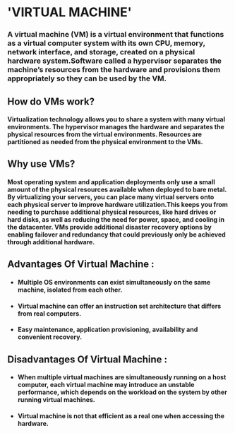 # 'VIRTUAL MACHINE'
### A virtual machine (VM) is a virtual environment that functions as a virtual computer system with its own CPU, memory, network interface, and storage, created on a physical hardware system.Software called a hypervisor separates the machine’s resources from the hardware and provisions them appropriately so they can be used by the VM. 
## How do VMs work?
#### Virtualization technology allows you to share a system with many virtual environments. The hypervisor manages the hardware and separates the physical resources from the virtual environments. Resources are partitioned as needed from the physical environment to the VMs.

## Why use VMs?
#### Most operating system and application deployments only use a small amount of the physical resources available when deployed to bare metal. By virtualizing your servers, you can place many virtual servers onto each physical server to improve hardware utilization.This keeps you from needing to purchase additional physical resources, like hard drives or hard disks, as well as reducing the need for power, space, and cooling in the datacenter. VMs provide additional disaster recovery options by enabling failover and redundancy that could previously only be achieved through additional hardware.

## Advantages Of Virtual Machine :
 - #### Multiple OS environments can exist simultaneously on the same machine, isolated from each other.
 - #### Virtual machine can offer an instruction set architecture that differs from real computers.
 - #### Easy maintenance, application provisioning, availability and convenient recovery.
 
 ## Disadvantages Of Virtual Machine :
 - #### When multiple virtual machines are simultaneously running on a host computer, each virtual machine may introduce an unstable performance, which depends on the workload on the system by other running virtual machines.
 - #### Virtual machine is not that efficient as a real one when accessing the hardware.
